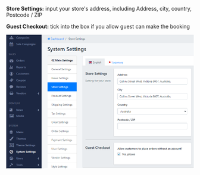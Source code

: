**Store Settings:** input your store's address, including Address, city, country, Postcode / ZIP

**Guest Checkout:** tick into the box if you allow guest can make the booking

![](/assets/images/store-settings/d55ac2f1319531ab2d2bffe188867941.png)